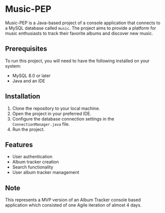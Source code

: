 # Music-PEP

Music-PEP is a Java-based project of a console application that connects to a MySQL database called `music`. The project aims to provide a platform for music enthusiasts to track their favorite albums and discover new music.

## Prerequisites

To run this project, you will need to have the following installed on your system:

- MySQL 8.0 or later
- Java and an IDE

## Installation

1. Clone the repository to your local machine.
2. Open the project in your preferred IDE.
3. Configure the database connection settings in the `ConnectionManager.java` file.
4. Run the project.

## Features

- User authentication
- Album tracker creation 
- Search functionality
- User album tracker management

## Note

This represents a MVP version of an Album Tracker console based application which consisted of one Agile iteration of almost 4 days.

